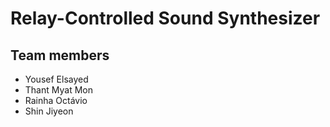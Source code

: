 # Relay-Controlled Sound Synthesizer

## Team members

* Yousef Elsayed
* Thant Myat Mon
* Rainha Octávio
* Shin Jiyeon

  
